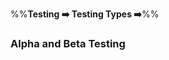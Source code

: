 <link rel="stylesheet" href="{{baseUrl}}/css/textbook.css">

<div class="website-content">

%%**Testing :arrow_right: Testing Types :arrow_right:**%%

### Alpha and Beta Testing

<div id="main">

<include src="./what/embed.md" />

</div>
</div>
